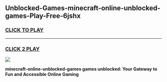 
## Unblocked-Games-minecraft-online-unblocked-games-Play-Free-6jshx
<h3>
<a href="https://premium76.site?title=minecraft-online-unblocked-games&ref=19M">CLICK TO PLAY</a></h3>
<hr>

<h3>
<a href="https://premium76.site?title=minecraft-online-unblocked-games&ref=19M">CLICK 2 PLAY</a>
  
</h3>

<a href="https://premium76.site?title=minecraft-online-unblocked-games&ref=19M"><img src="https://clearcache.store/games.png"></a>


**minecraft-online-unblocked-games games unblocked: Your Gateway to Fun and Accessible Online Gaming**
